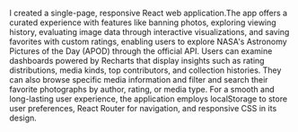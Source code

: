 I created a single-page, responsive React web application.The app offers a curated experience with features like banning photos, exploring viewing history, evaluating image data through interactive visualizations, and saving favorites with custom ratings, enabling users to explore NASA's Astronomy Pictures of the Day (APOD) through the official API.  Users can examine dashboards powered by Recharts that display insights such as rating distributions, media kinds, top contributors, and collection histories. They can also browse specific media information and filter and search their favorite photographs by author, rating, or media type.  For a smooth and long-lasting user experience, the application employs localStorage to store user preferences, React Router for navigation, and responsive CSS in its design.
